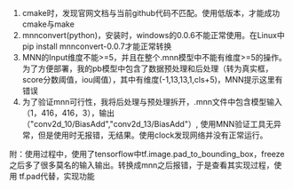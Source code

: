1. cmake时，发现官网文档与当前github代码不匹配。使用低版本，才能成功cmake与make
2. mnnconvert(python)，安装时，windows的0.0.6不能正常使用。在Linux中pip install mnnconvert-0.0.7才能正常转换
3. MNN的Input维度不能>=5，并且在整个.mnn模型中不能有维度>=5的操作。
为了方便部署，我的pb模型中包含了数据预处理和后处理（转为真实框，score分数阈值，iou阈值），其中有维度(-1,13,13,1,cls+5)，MNN提示这里有错误
4. 为了验证mnn可行性，我将后处理与预处理拆开，.mnn文件中包含模型输入（1，416，416，3），输出（"conv2d_10/BiasAdd","conv2d_13/BiasAdd"）,
使用MNN验证工具无异常，但是使用时无报错，无结果。使用clock发现网络并没有正常运行。

附：使用过程中，使用了tensorflow中tf.image.pad_to_bounding_box，freeze之后多了很多莫名的输入输出。转换成mnn之后报错，于是查看其实现过程，使用
tf.pad代替，实现功能
